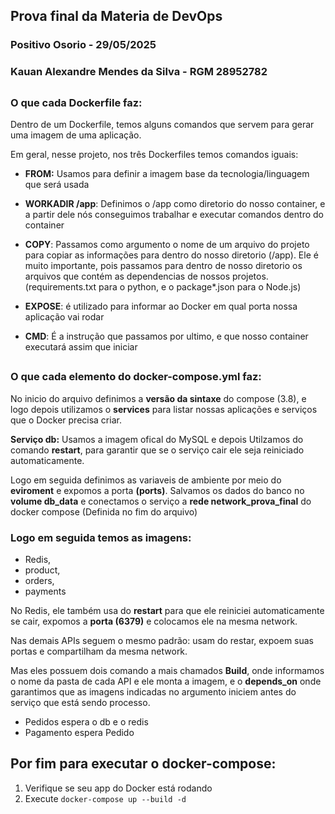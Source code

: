 ## Prova final da Materia de DevOps

### Positivo Osorio - 29/05/2025

### Kauan Alexandre Mendes da Silva - RGM 28952782
##
### O que cada Dockerfile faz:

Dentro de um Dockerfile, temos alguns comandos que servem para gerar uma imagem de uma aplicação.

Em geral, nesse projeto, nos três Dockerfiles temos comandos iguais: 

- **FROM:** Usamos para definir a imagem base da tecnologia/linguagem que será usada

- **WORKADIR /app**: Definimos o /app como diretorio do nosso container, e a partir dele nós conseguimos trabalhar e executar comandos dentro do container 

- **COPY**: Passamos como argumento o nome de um arquivo do projeto para copiar as informações para dentro do nosso diretorio (/app). Ele é muito importante, pois passamos para dentro de nosso diretorio os arquivos que contém as dependencias de nossos projetos. (requirements.txt para o python, e o package*.json para o Node.js)

- **EXPOSE**: é utilizado para informar ao Docker em qual porta nossa aplicação vai rodar  

- **CMD**: É a instrução que passamos por ultimo, e que nosso container executará assim que iniciar

##

### O que cada elemento do docker-compose.yml faz:

No inicio do arquivo definimos a **versão da sintaxe** do compose (3.8), e logo depois utilizamos o **services** para listar nossas aplicações e serviços que o Docker precisa criar.

**Serviço db:** Usamos a imagem ofical do MySQL e depois Utilzamos do comando **restart**, para garantir que se o serviço cair ele seja reiniciado automaticamente.

Logo em seguida definimos as variaveis de ambiente por meio do **eviroment** e expomos a porta **(ports)**. Salvamos os dados do banco no **volume db_data** e conectamos o serviço a **rede network_prova_final** do docker compose (Definida no fim do arquivo)

### Logo em seguida temos as imagens:
- Redis, 
- product, 
- orders, 
- payments

No Redis, ele também usa do **restart** para que ele reiniciei automaticamente se cair, expomos a **porta (6379)** e colocamos ele na mesma network.

Nas demais APIs seguem o mesmo padrão: usam do restar, expoem suas portas e compartilham da mesma network.

Mas eles possuem dois comando a mais chamados **Build**, onde informamos o nome da pasta de cada API e ele monta a imagem, e o **depends_on** onde garantimos que as imagens indicadas no argumento iniciem antes do serviço que está sendo processo.

- Pedidos espera o db e o redis
- Pagamento espera Pedido

##
## Por fim para executar o docker-compose:
1. Verifique se seu app do Docker está rodando 
2. Execute `docker-compose up --build -d `
